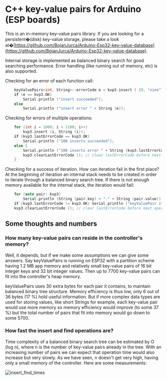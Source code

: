 # C++ key-value pairs for Arduino (ESP boards)


This is an in-memory key-value pairs library. If you are looking for a persistent�(disk) key-value storage, please take a look at�[https://github.com/BojanJurca/Arduino-Esp32-key-value-database](https://github.com/BojanJurca/Arduino-Esp32-key-value-database).

Internal storage is implemented as balanced binary search for good searching performance. Error handling (like running out of memory, etc) is also supported. 


Checking for an error of each function call:

```C++
    keyValuePairs<int, String>::errorCode e = kvp3.insert ( {9, "nine"} );
    if (e == kvp3.OK)
        Serial.println ("insert succeeded");
    else
        Serial.println ("insert error " + String (e));
```

Checking for errors of multiple operations:

```C++
    for (int i = 1000; i < 1100; i++)
        kvp3.insert (i, String (i));
    if (kvp3.lastErrorCode == kvp3.OK)
        Serial.println ("100 inserts succeeded");
    else {
        Serial.println ("100 inserts error " + String (kvp3.lastErrorCode));
        kvp3.clearLastErrorCode (); // clear lastErrorCode before next operations
    }
```

Checking for a success of iteration. How can iteration fail in the first place? At the beginning of iteration an internal stack needs to be created in order to iterate through a balanced binary search tree. If there is not enough memory available for the internal stack, the iteration would fail:

```C++
    for (auto pair: kvp3)
        Serial.println (String (pair.key) + "-" + String (pair.value));
    if (kvp3.lastErrorCode != kvp3.OK) Serial.println ("keyValuePair iteration error " + String (kvp3.lastErrorCode));
    kvp3.clearLastErrorCode (); // clear lastErrorCode before next operations
```

## Some thoughts and numbers

### How many key-value pairs can reside in the controller's memory?

Well, it depends, but if we make some assumptions we can give some answers. Say keyValuePairs is running on ESP32 with a partition scheme having 1.2 MB app memory and relatively small key-value pairs of 16 bit integer keys and 32 bit integer values. Then up to 7700 key-value pairs can fit into the controller's heap memory.

keyValuePairs uses 30 extra bytes for each pair it contains, to maintain balanced binary tree structure. Memory efficiency is thus low, only 6 out of 36 bytes (17 %) hold useful information. But if more complex data types are used for storing values, like short Strings for example, each key-value pair would use more memory so memory efficiency would improve (to some 37 %) but the total number of pairs that fit into memory would go down to some 5700.

### How fast the insert and find operations are?

Time complexity of a balanced binary search tree can be estimated by O (log n), where n is the number of key-value pairs already in the tree. With an increasing number of pairs we can expect that operation time would also increase but very slowly. As we have seen, n doesn't get very high, having only a small memory of the controller. Here are some measurements:

![insert_find_times](insert_find_times.gif)







